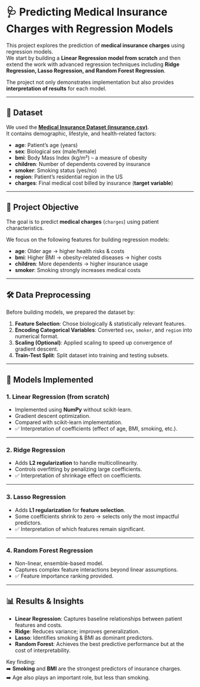 # 🩺 Predicting Medical Insurance Charges with Regression Models

This project explores the prediction of **medical insurance charges** using regression models.  
We start by building a **Linear Regression model from scratch** and then extend the work with advanced regression techniques including **Ridge Regression, Lasso Regression, and Random Forest Regression**.  

The project not only demonstrates implementation but also provides **interpretation of results** for each model.

---

## 📂 Dataset

We used the **[Medical Insurance Dataset (insurance.csv)](https://www.kaggle.com/mirichoi0218/insurance)**.  
It contains demographic, lifestyle, and health-related factors:

- **age**: Patient’s age (years)  
- **sex**: Biological sex (male/female)  
- **bmi**: Body Mass Index (kg/m²) – a measure of obesity  
- **children**: Number of dependents covered by insurance  
- **smoker**: Smoking status (yes/no)  
- **region**: Patient’s residential region in the US  
- **charges**: Final medical cost billed by insurance (**target variable**)  

---

## 🎯 Project Objective

The goal is to predict **medical charges** (`charges`) using patient characteristics.  

We focus on the following features for building regression models:
- **age**: Older age → higher health risks & costs  
- **bmi**: Higher BMI → obesity-related diseases → higher costs  
- **children**: More dependents → higher insurance usage  
- **smoker**: Smoking strongly increases medical costs  

---

## 🛠️ Data Preprocessing

Before building models, we prepared the dataset by:
1. **Feature Selection**: Chose biologically & statistically relevant features.  
2. **Encoding Categorical Variables**: Converted `sex`, `smoker`, and `region` into numerical format.  
3. **Scaling (Optional)**: Applied scaling to speed up convergence of gradient descent.  
4. **Train-Test Split**: Split dataset into training and testing subsets.  

---

## 🤖 Models Implemented

### **1. Linear Regression (from scratch)**
- Implemented using **NumPy** without scikit-learn.  
- Gradient descent optimization.  
- Compared with scikit-learn implementation.  
- ✅ Interpretation of coefficients (effect of age, BMI, smoking, etc.).

---

### **2. Ridge Regression**
- Adds **L2 regularization** to handle multicollinearity.  
- Controls overfitting by penalizing large coefficients.  
- ✅ Interpretation of shrinkage effect on coefficients.

---

### **3. Lasso Regression**
- Adds **L1 regularization** for **feature selection**.  
- Some coefficients shrink to zero → selects only the most impactful predictors.  
- ✅ Interpretation of which features remain significant.  

---

### **4. Random Forest Regression**
- Non-linear, ensemble-based model.  
- Captures complex feature interactions beyond linear assumptions.  
- ✅ Feature importance ranking provided.  

---

## 📊 Results & Insights

- **Linear Regression**: Captures baseline relationships between patient features and costs.  
- **Ridge**: Reduces variance; improves generalization.  
- **Lasso**: Identifies smoking & BMI as dominant predictors.  
- **Random Forest**: Achieves the best predictive performance but at the cost of interpretability.  

Key finding:  
➡️ **Smoking** and **BMI** are the strongest predictors of insurance charges.  
➡️ Age also plays an important role, but less than smoking.  


